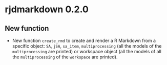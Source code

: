 # rjdmarkdown 0.2.0

## New function

- New function `create_rmd` to create and render a R Markdown from a specific object: `SA`, `jSA`, `sa_item`, `multiprocessing` (all the models of the `multiprocessing` are printed) or workspace object (all the models of all the `multiprocessing` of the `workspace` are printed).
